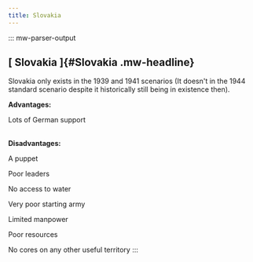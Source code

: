 ```yaml
---
title: Slovakia
---
```


::: mw-parser-output

## [ Slovakia ]{#Slovakia .mw-headline}

Slovakia only exists in the 1939 and 1941 scenarios (It doesn\'t in the
1944 standard scenario despite it historically still being in existence
then).

**Advantages:**

Lots of German support

\
**Disadvantages:**

A puppet

Poor leaders

No access to water

Very poor starting army

Limited manpower

Poor resources

No cores on any other useful territory
:::

